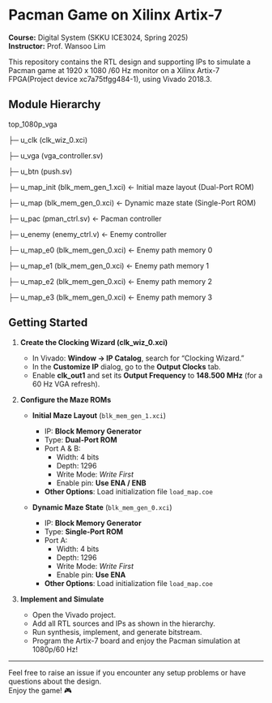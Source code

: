 # Pacman Game on Xilinx Artix-7

**Course:** Digital System (SKKU ICE3024, Spring 2025)  
**Instructor:** Prof. Wansoo Lim

This repository contains the RTL design and supporting IPs to simulate a Pacman game at 1920 x 1080 /60 Hz monitor on a Xilinx Artix-7 FPGA(Project device xc7a75tfgg484-1), using Vivado 2018.3.

## Module Hierarchy


top_1080p_vga

├─ u_clk (clk_wiz_0.xci)

├─ u_vga (vga_controller.sv)

├─ u_btn (push.sv)

├─ u_map_init (blk_mem_gen_1.xci) ← Initial maze layout (Dual-Port ROM)

├─ u_map (blk_mem_gen_0.xci) ← Dynamic maze state (Single-Port ROM)

├─ u_pac (pman_ctrl.sv) ← Pacman controller

├─ u_enemy (enemy_ctrl.v) ← Enemy controller

├─ u_map_e0 (blk_mem_gen_0.xci) ← Enemy path memory 0

├─ u_map_e1 (blk_mem_gen_0.xci) ← Enemy path memory 1

├─ u_map_e2 (blk_mem_gen_0.xci) ← Enemy path memory 2

├─ u_map_e3 (blk_mem_gen_0.xci) ← Enemy path memory 3



## Getting Started

1. **Create the Clocking Wizard (clk_wiz_0.xci)**  
   - In Vivado: **Window → IP Catalog**, search for “Clocking Wizard.”  
   - In the **Customize IP** dialog, go to the **Output Clocks** tab.  
   - Enable **clk_out1** and set its **Output Frequency** to **148.500 MHz** (for a 60 Hz VGA refresh).

2. **Configure the Maze ROMs**

   - **Initial Maze Layout** (`blk_mem_gen_1.xci`)  
     - IP: **Block Memory Generator**  
     - Type: **Dual-Port ROM**  
     - Port A & B:  
       - Width: 4 bits  
       - Depth: 1296  
       - Write Mode: *Write First*  
       - Enable pin: **Use ENA / ENB**  
     - **Other Options**: Load initialization file `load_map.coe`

   - **Dynamic Maze State** (`blk_mem_gen_0.xci`)  
     - IP: **Block Memory Generator**  
     - Type: **Single-Port ROM**  
     - Port A:  
       - Width: 4 bits  
       - Depth: 1296  
       - Write Mode: *Write First*  
       - Enable pin: **Use ENA**  
     - **Other Options**: Load initialization file `load_map.coe`

3. **Implement and Simulate**  
   - Open the Vivado project.  
   - Add all RTL sources and IPs as shown in the hierarchy.  
   - Run synthesis, implement, and generate bitstream.  
   - Program the Artix-7 board and enjoy the Pacman simulation at 1080p/60 Hz!

---

Feel free to raise an issue if you encounter any setup problems or have questions about the design.  
Enjoy the game! 🎮  
